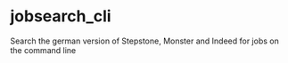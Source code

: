 # jobsearch_cli
Search the german version of Stepstone, Monster and Indeed for jobs on the command line

